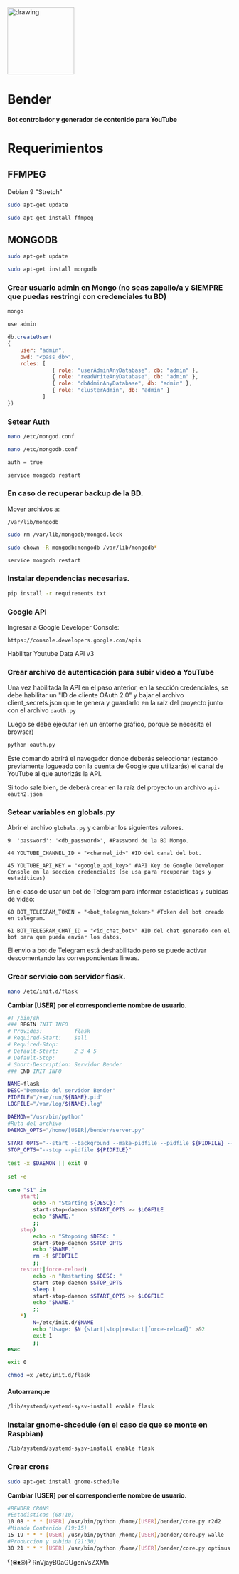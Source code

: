 <img src="https://github.com/ezesoler/bender/blob/master/static/img/bender_standup.png" alt="drawing" width="150"/>

# Bender

#### Bot controlador y generador de contenido para YouTube

# Requerimientos

## FFMPEG

Debian 9 "Stretch"

```sh
sudo apt-get update
```

```sh
sudo apt-get install ffmpeg
```

## MONGODB

```sh
sudo apt-get update
```

```sh
sudo apt-get install mongodb
```

### Crear usuario admin en Mongo (no seas zapallo/a y SIEMPRE que puedas restringí con credenciales tu BD)

```sh
mongo
```

```sh
use admin
```

```javascript
db.createUser(
{
    user: "admin",
    pwd: "<pass_db>",
    roles: [
              { role: "userAdminAnyDatabase", db: "admin" },
              { role: "readWriteAnyDatabase", db: "admin" },
              { role: "dbAdminAnyDatabase", db: "admin" },
              { role: "clusterAdmin", db: "admin" }
           ]
})
```

### Setear Auth

```sh
nano /etc/mongod.conf
```

```sh
nano /etc/mongodb.conf
```

```sh
auth = true
```

```sh
service mongodb restart
```

### En caso de recuperar backup de la BD.

Mover archivos a:

```
/var/lib/mongodb
```

```sh
sudo rm /var/lib/mongodb/mongod.lock
```

```sh
sudo chown -R mongodb:mongodb /var/lib/mongodb*
```

```sh
service mongodb restart
```

### Instalar dependencias necesarias.

```sh
pip install -r requirements.txt
```

### Google API

Ingresar a Google Developer Console:

```
https://console.developers.google.com/apis
```

Habilitar Youtube Data API v3

### Crear archivo de autenticación para subir video a YouTube

Una vez habilitada la API en el paso anterior, en la sección credenciales, se debe habilitar un "ID de cliente OAuth 2.0" y bajar el archivo  client_secrets.json que te genera y guardarlo en la raíz del proyecto junto con el archivo `oauth.py`

Luego se debe ejecutar (en un entorno gráfico, porque se necesita el browser)

```sh
python oauth.py
```

Este comando abrirá el navegador donde deberás seleccionar (estando previamente logueado con la cuenta de Google que utilizarás) el canal de YouTube al que autorizás la API.

Si todo sale bien, de deberá crear en la raíz del proyecto un archivo `api-oauth2.json`

### Setear variables en globals.py

Abrir el archivo `globals.py` y cambiar los siguientes valores.

```
9  'password': '<db_password>', #Password de la BD Mongo.
```

```
44 YOUTUBE_CHANNEL_ID = "<channel_id>" #ID del canal del bot.
```

```
45 YOUTUBE_API_KEY = "<google_api_key>" #API Key de Google Developer Console en la seccion credenciales (se usa para recuperar tags y estadíticas)
```

En el caso de usar un bot de Telegram para informar estadísticas y subidas de video:

```
60 BOT_TELEGRAM_TOKEN = "<bot_telegram_token>" #Token del bot creado en telegram.
```

```
61 BOT_TELEGRAM_CHAT_ID = "<id_chat_bot>" #ID del chat generado con el bot para que pueda enviar los datos.
```

El envio a bot de Telegram está deshabilitado pero se puede activar descomentando las correspondientes lineas.


### Crear servicio con servidor flask.

```sh
nano /etc/init.d/flask
```

**Cambiar [USER] por el correspondiente nombre de usuario.**

```sh
#! /bin/sh
### BEGIN INIT INFO
# Provides:          flask
# Required-Start:    $all
# Required-Stop:
# Default-Start:     2 3 4 5
# Default-Stop:
# Short-Description: Servidor Bender
### END INIT INFO 

NAME=flask
DESC="Demonio del servidor Bender"
PIDFILE="/var/run/${NAME}.pid"
LOGFILE="/var/log/${NAME}.log"

DAEMON="/usr/bin/python"
#Ruta del archivo
DAEMON_OPTS="/home/[USER]/bender/server.py"
 
START_OPTS="--start --background --make-pidfile --pidfile ${PIDFILE} --exec ${DAEMON} ${DAEMON_OPTS}"
STOP_OPTS="--stop --pidfile ${PIDFILE}"
 
test -x $DAEMON || exit 0
 
set -e
 
case "$1" in
    start)
        echo -n "Starting ${DESC}: "
        start-stop-daemon $START_OPTS >> $LOGFILE
        echo "$NAME."
        ;;
    stop)
        echo -n "Stopping $DESC: "
        start-stop-daemon $STOP_OPTS
        echo "$NAME."
        rm -f $PIDFILE
        ;;
    restart|force-reload)
        echo -n "Restarting $DESC: "
        start-stop-daemon $STOP_OPTS
        sleep 1
        start-stop-daemon $START_OPTS >> $LOGFILE
        echo "$NAME."
        ;;
    *)
        N=/etc/init.d/$NAME
        echo "Usage: $N {start|stop|restart|force-reload}" >&2
        exit 1
        ;;
esac
 
exit 0
```

```sh
chmod +x /etc/init.d/flask
```

#### Autoarranque

```sh
/lib/systemd/systemd-sysv-install enable flask
```

### Instalar gnome-shcedule (en el caso de que se monte en Raspbian)

```sh
/lib/systemd/systemd-sysv-install enable flask
```

### Crear crons

```sh
sudo apt-get install gnome-schedule
```

**Cambiar [USER] por el correspondiente nombre de usuario.**

```sh
#BENDER CRONS
#Estadisticas (08:10)
10 08 * * * [USER] /usr/bin/python /home/[USER]/bender/core.py r2d2
#Minado Contenido (19:15)
15 19 * * * [USER] /usr/bin/python /home/[USER]/bender/core.py walle
#Produccion y subida (21:30)
30 21 * * * [USER] /usr/bin/python /home/[USER]/bender/core.py optimus
```





ˁ(⦿ᴥ⦿)ˀ RnVjayB0aGUgcnVsZXMh
